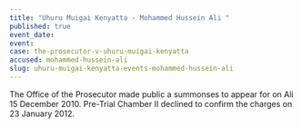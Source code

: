 ```yaml
---
title: "Uhuru Muigai Kenyatta - Mohammed Hussein Ali "
published: true
event_date:
event:
case: the-prosecutor-v-uhuru-muigai-kenyatta
accused: mohammed-hussein-ali
slug: uhuru-muigai-kenyatta-events-mohammed-hussein-ali
---
```


The Office of the Prosecutor made public a summonses to appear for on Ali 15 December 2010. Pre-Trial Chamber II declined to confirm the charges on 23 January 2012.

